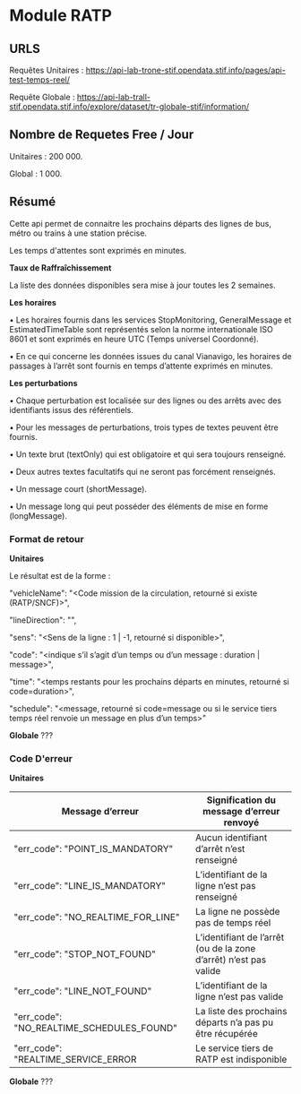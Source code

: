 # **Module RATP**

## URLS

Requêtes Unitaires : https://api-lab-trone-stif.opendata.stif.info/pages/api-test-temps-reel/

Requête Globale : https://api-lab-trall-stif.opendata.stif.info/explore/dataset/tr-globale-stif/information/

## Nombre de Requetes Free / Jour

Unitaires : 200 000.

Global : 1 000.

## Résumé

Cette api permet de connaitre les prochains départs des lignes de bus, métro ou trains
à une station précise.

Les temps d'attentes sont exprimés en minutes.

**Taux de Raffraîchissement**

La liste des données disponibles sera mise à jour toutes les 2 semaines.

**Les horaires**

• Les horaires fournis dans les services StopMonitoring, GeneralMessage et EstimatedTimeTable
sont représentés selon la norme internationale ISO 8601 et sont exprimés en heure UTC (Temps
universel Coordonné).

• En ce qui concerne les données issues du canal Vianavigo, les horaires de passages à l’arrêt sont
fournis en temps d’attente exprimés en minutes.

**Les perturbations**

• Chaque perturbation est localisée sur des lignes ou des arrêts avec des identifiants issus des
référentiels.

• Pour les messages de perturbations, trois types de textes peuvent être fournis.

• Un texte brut (textOnly) qui est obligatoire et qui sera toujours renseigné.

• Deux autres textes facultatifs qui ne seront pas forcément renseignés.

• Un message court (shortMessage).

• Un message long qui peut posséder des éléments de mise en forme (longMessage).

### Format de retour

**Unitaires**

Le résultat est de la forme :

"vehicleName": "<Code mission de la circulation, retourné si existe (RATP/SNCF)>",

"lineDirection": "<direction de la ligne>",

"sens": "<Sens de la ligne : 1 | -1, retourné si disponible>",

"code": "<indique s’il s’agit d’un temps ou d’un message : duration | message>",

"time": "<temps restants pour les prochains départs en minutes, retourné si code=duration>",

"schedule": "<message, retourné si code=message ou si le service tiers temps réel renvoie un message en plus d’un temps>"

**Globale**
???


### Code D'erreur

**Unitaires**

Message d’erreur | Signification du message d’erreur renvoyé
--- | ---
"err_code": "POINT_IS_MANDATORY" | Aucun identifiant d’arrêt n’est renseigné
"err_code": "LINE_IS_MANDATORY" | L’identifiant de la ligne n’est pas renseigné
"err_code": "NO_REALTIME_FOR_LINE" | La ligne ne possède pas de temps réel
"err_code": "STOP_NOT_FOUND" | L’identifiant de l’arrêt (ou de la zone d’arrêt) n’est pas valide
"err_code": "LINE_NOT_FOUND" | L’identifiant de la ligne n’est pas valide
"err_code": "NO_REALTIME_SCHEDULES_FOUND" | La liste des prochains départs n’a pas pu être récupérée
"err_code": "REALTIME_SERVICE_ERROR | Le service tiers de RATP est indisponible

**Globale**
???

